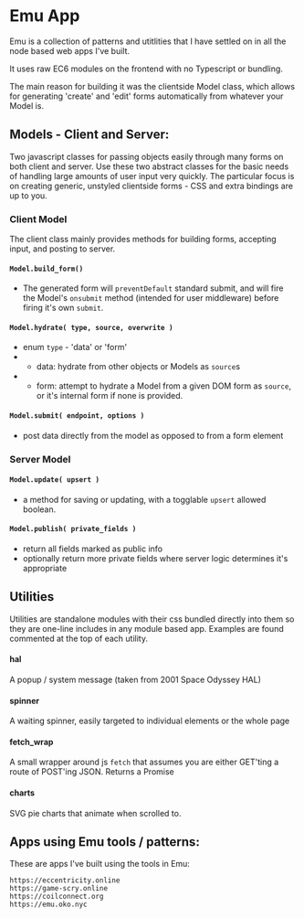# Emu App
Emu is a collection of patterns and utitlities that I have settled on in all the node based web apps I've built.

It uses raw EC6 modules on the frontend with no Typescript or bundling.

The main reason for building it was the clientside Model class, which allows for generating 'create' and 'edit' forms automatically from whatever your Model is.


## Models - Client and Server:
Two javascript classes for passing objects easily through many forms on both client and server.
Use these two abstract classes for the basic needs of handling large amounts of user input very quickly.
The particular focus is on creating generic, unstyled clientside forms - CSS and extra bindings are up to you.

### Client Model
The client class mainly provides methods for building forms, accepting input, and posting to server.

#### `Model.build_form()`
- The generated form will `preventDefault` standard submit, and will fire the Model's `onsubmit` method (intended for user middleware) before firing it's own `submit`.

#### `Model.hydrate( type, source, overwrite )`
- enum `type` - 'data' or 'form'
- - data: hydrate from other objects or Models as `source`s
- - form: attempt to hydrate a Model from a given DOM form as `source`, or it's internal form if none is provided.

#### `Model.submit( endpoint, options )`
- post data directly from the model as opposed to from a form element


### Server Model
#### `Model.update( upsert )`
- a method for saving or updating, with a togglable `upsert` allowed boolean.

#### `Model.publish( private_fields )`
- return all fields marked as public info
- optionally return more private fields where server logic determines it's appropriate



## Utilities
Utilities are standalone modules with their css bundled directly into them so they are one-line includes in any module based app.  Examples are found commented at the top of each utility.

#### hal
A popup / system message (taken from 2001 Space Odyssey HAL)
#### spinner
A waiting spinner, easily targeted to individual elements or the whole page
#### fetch_wrap
A small wrapper around js `fetch` that assumes you are either GET'ting a route of POST'ing JSON.  Returns a Promise
#### charts
SVG pie charts that animate when scrolled to.  



## Apps using Emu tools / patterns:
These are apps I've built using the tools in Emu:
```
https://eccentricity.online
https://game-scry.online
https://coilconnect.org
https://emu.oko.nyc
``` 
